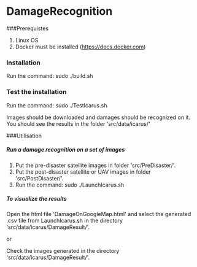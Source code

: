 # DamageRecognition

###Prerequistes

1. Linux OS
2. Docker must be installed (https://docs.docker.com)

### Installation

Run the command: sudo ./build.sh

### Test the installation

Run the command: sudo ./TestIcarus.sh

Images should be downloaded and damages should be recognized on it.
You should see the results in the folder 'src/data/icarus/'

###Utilisation

##### Run a damage recognition on a set of images

1. Put the pre-disaster satellite images in folder 'src/PreDisaster/'.
2. Put the post-disaster satellite or UAV images in folder 'src/PostDisaster/'.
3. Run the command: sudo ./LaunchIcarus.sh

##### To visualize the results

Open the html file 'DamageOnGoogleMap.html' and select the generated .csv file 
from LaunchIcarus.sh in the directory 'src/data/icarus/DamageResult/'. 

or

Check the images generated in the directory 'src/data/icarus/DamageResult/'.